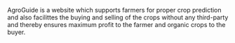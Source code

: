 AgroGuide is a website which supports farmers for proper crop prediction and also facilittes the buying and selling of the crops without any third-party and thereby ensures maximum profit to the farmer and organic crops to the buyer.
